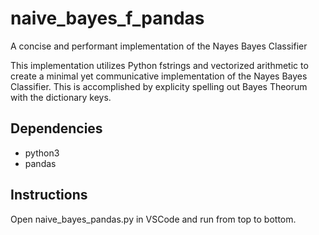 # naive_bayes_f_pandas
A concise and performant implementation of the Nayes Bayes Classifier

This implementation utilizes Python fstrings and vectorized arithmetic to create
a minimal yet communicative implementation of the Nayes Bayes Classifier.  This is
accomplished by explicity spelling out Bayes Theorum with the dictionary keys.

## Dependencies
* python3
* pandas

## Instructions
Open naive_bayes_pandas.py in VSCode and run from top to bottom.
